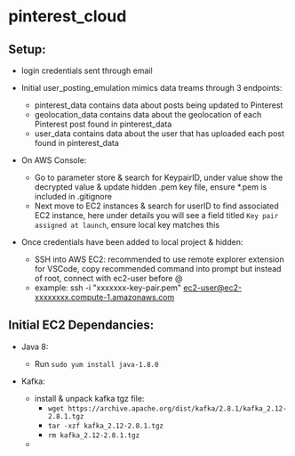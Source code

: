 # pinterest_cloud

## Setup:

- login credentials sent through email

- Initial user_posting_emulation mimics data treams through 3 endpoints: 
    - pinterest_data contains data about posts being updated to Pinterest
    - geolocation_data contains data about the geolocation of each Pinterest post found in pinterest_data
    - user_data contains data about the user that has uploaded each post found in pinterest_data

- On AWS Console:
    - Go to parameter store & search for KeypairID, under value show the decrypted value & update hidden .pem key file, ensure *.pem is included in .gitignore
    - Next move to EC2 instances & search for userID to find associated EC2 instance, here under details you will see a field titled ```Key pair assigned at launch```, ensure local key matches this

- Once credentials have been added to local project & hidden:
    - SSH into AWS EC2: recommended to use remote explorer extension for VSCode, copy recommended command into prompt but instead of root, connect with ec2-user before @
    - example: ssh -i "xxxxxxx-key-pair.pem" ec2-user@ec2-xxxxxxxx.compute-1.amazonaws.com

## Initial EC2 Dependancies:

- Java 8:
    - Run `sudo yum install java-1.8.0`

- Kafka:
    - install & unpack kafka tgz file:
        - `wget https://archive.apache.org/dist/kafka/2.8.1/kafka_2.12-2.8.1.tgz`
        - `tar -xzf kafka_2.12-2.8.1.tgz`
        - `rm kafka_2.12-2.8.1.tgz`
    - 


